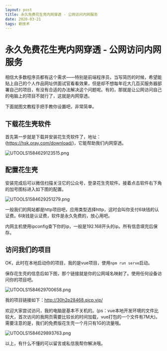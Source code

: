 ```yaml
---
layout: post
title: 永久免费花生壳内网穿透 - 公网访问内网服务
date: 2020-03-21
tags: 新技术
---
```


# 永久免费花生壳内网穿透 - 公网访问内网服务

相信大多数程序员都有这个需求——特别是前端程序员，当写简历的时候，希望能贴上自己的个人作品网址供面试官看看效果，但是却不想每年花大几百买服务器部署自己的项目，有没有合适的办法解决这个问题呢。有的，那就是让公网访问自己的电脑上的项目不就行了，这就是内网穿透。

下面就图文教程手把手教你设置吧，非常简单。

## 下载花生壳软件

首先第一步就是下载并安装花生壳软件了，地址：(https://hsk.oray.com/download/)，它能帮助我们内网穿透。

![UTOOLS1584629123515.png](https://user-gold-cdn.xitu.io/2020/3/19/170f341985955234?w=1920&h=914&f=png&s=472063)

## 配置花生壳

安装完成后可以微信扫描关注它的公众号，登录花生壳软件。接着点击软件右下角的加号图标进入如下图的配置。

![UTOOLS1584629251279.png](https://user-gold-cdn.xitu.io/2020/3/19/170f3437b94596aa?w=1100&h=675&f=png&s=106307)

一般我们的网站都是http项目吧，应用类型选择http，这时会叫你支付6块钱的认证费。6块钱是认证费，软件是永久免费的，放心用吧。

内网主机使用ipconfig查下你的ip，一般是192.168开头的ip。所有信息填完后保存。

## 访问我们的项目

OK，此时在本地启动你的项目，我的是vue项目，使用```npm run serve```启动。

保存花生壳的信息后如下图，那个链接就是你的公网域名映射了。使用任何设备访问你的项目吧。

![UTOOLS1584629700658.png](https://user-gold-cdn.xitu.io/2020/3/19/170f34a57048e658?w=1100&h=675&f=png&s=77518)

我的项目链接如下：http://30h2p28468.qicp.vip/

欢迎大家尝试访问，我的电脑是基本不关机的。(ps：vue本地开发环境的文件比较大，首次访问的我网页需要比较长的时间加载，vue打包的一个文件有7M大)。需要注意的是，我们的免费版花生壳一个月只有1G的流量哦。

![UTOOLS1584629893763.png](https://user-gold-cdn.xitu.io/2020/3/19/170f34d4c58931f4?w=1517&h=780&f=png&s=74505)


以上，有什么不懂的可以留言或私信我帮你解决哦。